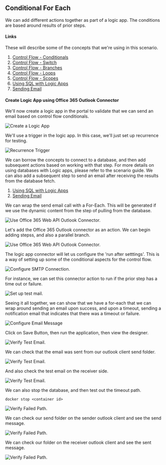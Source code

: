 ## Conditional For Each
We can add different actions together as part of a logic app.  The conditions are based around results of prior steps.

#### Links

These will describe some of the concepts that we're using in this scenario.

1. [Control Flow - Conditionals](https://docs.microsoft.com/en-us/azure/logic-apps/logic-apps-control-flow-conditional-statement)
1. [Control Flow - Switch](https://docs.microsoft.com/en-us/azure/logic-apps/logic-apps-control-flow-switch-statement)
1. [Control Flow - Branches](https://docs.microsoft.com/en-us/azure/logic-apps/logic-apps-control-flow-branches)
1. [Control Flow - Loops](https://docs.microsoft.com/en-us/azure/logic-apps/logic-apps-control-flow-loops)
1. [Control Flow - Scopes](https://docs.microsoft.com/en-us/azure/logic-apps/logic-apps-control-flow-run-steps-group-scopes)
1. [Using SQL with Logic Apps](../Scenarios-Read-Me/README-Sql-on-prem-Logic-Apps.md)
1. [Sending Email](../Scenarios-Read-Me/README-Send-email.md)

#### Create Logic App using Office 365 Outlook Connector
We'll now create a logic app in the portal to validate that we can send an email based on control flow conditionals.

![Create a Logic App](../Media/Scenario-Conditional-for-each/create-logic-app-1.png 'Create A Logic App')

We'll use a trigger in the logic app.  In this case, we'll just set up recurrence for testing.

![Recurrence Trigger](../Media/Scenario-Conditional-for-each/logic-app-config-step-1.png 'Recurrence Trigger')

We can borrow the concepts to connect to a database, and then add subsequent actions based on working with that step.  For more details on using databases with Logic apps, please refer to the scenario guide.  We can also add a subsequent step to send an email after receiving the results from the database fetch.

1. [Using SQL with Logic Apps](../Scenarios-Read-Me/README-Sql-on-prem-Logic-Apps.md)
1. [Sending Email](../Scenarios-Read-Me/README-Send-email.md)

We can wrap the send email call with a For-Each.  This will be generated if we use the dynamic content from the step of pulling from the database.

![Use Office 365 Web API Outlook Connector.](../Media/Scenario-Conditional-for-each/logic-app-config-step-2.png 'Use Office 365 Outlook Connector')

Let's add the Office 365 Outlook connector as an action. We can begin adding stepss, and also a parallel branch.

![Use Office 365 Web API Outlook Connector.](../Media/Scenario-Conditional-for-each/logic-app-config-step-3.png 'Use Office 365 Outlook Connector')

The logic app connector will let us configure the 'run after setttings'.  This is a way of setting up some of the conditional aspects for the control flow.

![Configure SMTP Connection.](../Media/Scenario-Conditional-for-each/logic-app-config-step-4.png 'Configure SMTP Connection')

For instance, we can set this connector action to run if the prior step has a time out or failure.

![Set up test mail.](../Media/Scenario-Conditional-for-each/logic-app-config-step-5.png 'Set up test mail')

Seeing it all together, we can show that we have a for-each that we can wrap around sending an email upon success, and upon a timeout, sending a notification email that indicates that there was a timeout or failure.

![Configure Email Message](../Media/Scenario-Conditional-for-each/logic-app-config-step-6.png 'Configure Email Message')

Click on Save Button, then run the application, then view the designer.

![Verify Test Email.](../Media/Scenario-Conditional-for-each/logic-app-config-step-7.png 'Set up test mail')

We can check that the email was sent from our outlook client send folder.

![Verify Test Email.](../Media/Scenario-Conditional-for-each/logic-app-config-step-8.png 'Set up test mail')

And also check the test email on the receiver side.

![Verify Test Email.](../Media/Scenario-Conditional-for-each/logic-app-config-step-9.png 'Set up test mail')

We can also stop the database, and then test out the timeout path.

```
docker stop <container id>
```


![Verify Failed Path.](../Media/Scenario-Conditional-for-each/logic-app-config-step-10.png 'Send Fail Email')

We can check our send folder on the sender outlook client and see the send message.

![Verify Failed Path.](../Media/Scenario-Conditional-for-each/logic-app-config-step-11.png 'Send Fail Email')

We can check our folder on the receiver outlook client and see the sent message.

![Verify Failed Path.](../Media/Scenario-Conditional-for-each/logic-app-config-step-12.png 'Send Fail Email')